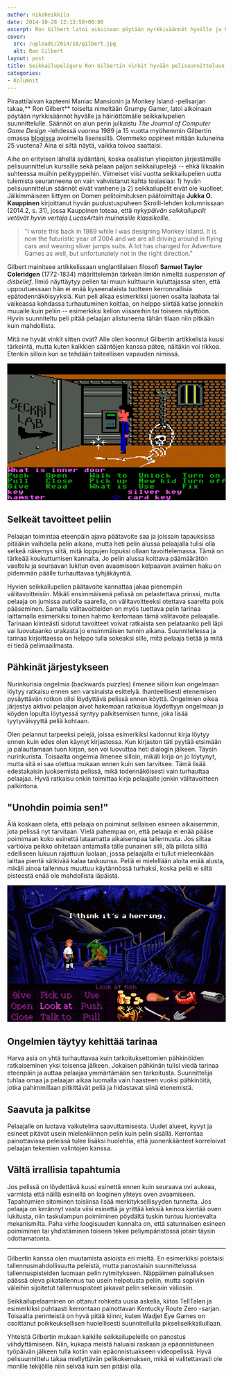 ```yaml
---
author: nikoheikkila
date: 2014-10-28 12:13:58+00:00
excerpt: Ron Gilbert latoi aikoinaan pöytään nyrkkisäännöt hyvälle ja häiriöttömälle seikkailupelien suunnittelulle. Olemmeko oppineet mitään kuluneina 25 vuotena?
cover:
  src: /uploads/2014/10/gilbert.jpg
  alt: Ron Gilbert 
layout: post
title: Seikkailupeliguru Ron Gilbertin vinkit hyvään pelisuunnitteluun
categories:
- Kolumnit
---
```


Piraattilaivan kapteeni Maniac Mansionin ja Monkey Island -pelisarjan takaa,** Ron Gilbert** toiselta nimeltään Grumpy Gamer, latoi aikoinaan pöytään nyrkkisäännöt hyvälle ja häiriöttömälle seikkailupelien suunnittelulle. Säännöt on alun perin julkaistu _The Journal of Computer Game Design_ -lehdessä vuonna 1989 ja 15 vuotta myöhemmin Gilbertin omassa [blogissa](http://grumpygamer.com/why_adventure_games_suck) avoimella lisenssillä. Olemmeko oppineet mitään kuluneina 25 vuotena? Aina ei siltä näytä, vaikka toivoa saattaisi.

Aihe on erityisen lähellä sydäntäni, koska osallistun yliopiston järjestämälle pelisuunnittelun kurssille sekä pelaan paljon seikkailupelejä -- ehkä liikaakin suhteessa muihin pelityyppeihin. Viimeiset viisi vuotta seikkailupelien uutta tulemista seuranneena on vain vahvistanut kahta tosiasiaa: 1) hyvän pelisuunnittelun säännöt eivät vanhene ja 2) seikkailupelit eivät ole kuolleet. Jälkimmäiseen liittyen on Domen pelitoimituksen päätoimittaja **Jukka O. Kauppinen** kirjoittanut hyvän puolustuspuheen Skrolli-lehden kolumnissaan (2014.2, s. 31), jossa Kauppinen toteaa, että _nykypäivän seikkailupelit vetävät hyvin vertoja LucasArtsin muinaisille klassikoille_.

> "I wrote this back in 1989 while I was designing Monkey Island. It is now the futuristic year of 2004 and we are all driving around in flying cars and wearing sliver jumps suits. A lot has changed for Adventure Games as well, but unfortunately not in the right direction."

Gilbert mainitsee artikkelissaan englantilaisen filosofi **Samuel Taylor Coleridgen** (1772-1834) määrittelemän tärkeän ilmiön nimeltä _suspension of disbelief_. Ilmiö näyttäytyy pelien tai muun kulttuurin kuluttajassa siten, että uppoutuessaan hän ei enää kyseenalaista tuotteen kerronnallisia epätodennäköisyyksiä. Kun peli alkaa esimerkiksi juonen osalta laahata tai vaikeassa kohdassa turhautuminen koittaa, on helppo siirtää katse jonnekin muualle kuin peliin -- esimerkiksi kellon viisareihin tai toiseen näyttöön. Hyvin suunniteltu peli pitää pelaajan alistuneena tähän tilaan niin pitkään kuin mahdollista.

Mitä ne hyvät vinkit sitten ovat? Alle olen koonnut Gilbertin artikkelista kuusi tärkeintä, mutta kuten kaikkien sääntöjen kanssa pätee, näitäkin voi rikkoa. Etenkin silloin kun se tehdään taiteellisen vapauden nimissä.

[![Maniac Mansion](/uploads/2014/10/maniac_mansion.jpeg)](/uploads/2014/10/maniac_mansion.jpeg)
## Selkeät tavoitteet peliin

Pelaajan toimintaa eteenpäin ajava päätavoite saa ja joissain tapauksissa pitääkin vaihdella pelin aikana, mutta heti pelin alussa pelaajalla tulisi olla selkeä näkemys siitä, mitä loppujen lopuksi ollaan tavoittelemassa. Tämä on tärkeää koukuttumisen kannalta. Jo pelin alussa koittava päämäärätön vaeltelu ja seuraavan lukitun oven avaamiseen kelpaavan avaimen haku on pidemmän päälle turhauttavaa tyhjäkäyntiä.

Hyvien seikkailupelien päätavoite kannattaa jakaa pienempiin välitavoitteisiin. Mikäli ensimmäisenä pelissä on pelastettava prinssi, mutta pelaaja on jumissa autiolla saarella, on välitavoitteeksi otettava saarelta pois pääseminen. Samalla välitavoitteiden on myös tuettava pelin tarinaa laittamalla esimerkiksi toinen hahmo kertomaan tämä välitavoite pelaajalle. Tarinaan kiinteästi sidotut tavoitteet voivat ratkaista sen pelataanko peli läpi vai luovutaanko urakasta jo ensimmäisen tunnin aikana. Suunnitellessa ja tarinaa kirjoittaessa on helppo tulla sokeaksi sille, mitä pelaaja tietää ja mitä ei tiedä pelimaailmasta.
## Pähkinät järjestykseen

Nurinkurisia ongelmia (backwards puzzles) ilmenee silloin kun ongelmaan löytyy ratkaisu ennen sen varsinaista esittelyä. Ihanteellisesti etenemisen pysäyttävän rotkon olisi löydyttävä pelissä ennen köyttä. Ongelmien oikea järjestys aktivoi pelaajan aivot hakemaan ratkaisua löydettyyn ongelmaan ja köyden lopulta löytyessä syntyy palkitsemisen tunne, joka lisää tyytyväisyyttä peliä kohtaan.

Olen pelannut tarpeeksi pelejä, joissa esimerkiksi kadonnut kirja löytyy ennen kuin edes olen käynyt kirjastossa. Kun kirjaston täti pyytää etsimään ja palauttamaan tuon kirjan, sen voi luovuttaa heti dialogin jälkeen. Täysin nurinkurista. Toisaalta ongelmia ilmenee silloin, mikäli kirja on jo löytynyt, mutta sitä ei saa otettua mukaan ennen kuin sen tarvitsee. Tämä lisää edestakaisin juoksemista pelissä, mikä todennäköisesti vain turhauttaa pelaajaa. Hyvä ratkaisu onkin toimittaa kirja pelaajalle jonkin välitavoitteen palkintona.
## "Unohdin poimia sen!"

Älä koskaan oleta, että pelaaja on poiminut sellaisen esineen aikaisemmin, jota pelissä nyt tarvitaan. Vielä pahempaa on, että pelaaja ei enää pääse poimimaan koko esinettä lataamatta aikaisempaa tallennusta. Jos siltaa vartioiva peikko ohitetaan antamalla tälle punainen silli, älä piilota silliä edelliseen lukuun rajattuun luolaan, jossa pelaajalla ei tullut mieleenkään laittaa pientä sätkivää kalaa taskuunsa. Peliä ei mielellään aloita enää alusta, mikäli ainoa tallennus muuttuu käytännössä turhaksi, koska peliä ei siitä pisteestä enää ole mahdollista läpäistä.

[![Red Herring](/uploads/2014/10/red_herring.gif)](/uploads/2014/10/red_herring.gif)
## Ongelmien täytyy kehittää tarinaa

Harva asia on yhtä turhauttavaa kuin tarkoituksettomien pähkinöiden ratkaiseminen yksi toisensa jälkeen. Jokaisen pähkinän tulisi viedä tarinaa eteenpäin ja auttaa pelaajaa ymmärtämään sen tarkoitusta. Suunnittelija tuhlaa omaa ja pelaajan aikaa luomalla vain haasteen vuoksi pähkinöitä, jotka pahimmillaan pitkittävät peliä ja hidastavat siinä etenemistä.
## Saavuta ja palkitse

Pelaajalle on luotava vaikutelma saavuttamisesta. Uudet alueet, kyvyt ja esineet pitävät usein mielenkiinnon pelin kuin pelin sisällä. Kerrontaa painottavissa peleissä tulee lisäksi huolehtia, että juonenkäänteet korreloivat pelaajan tekemien valintojen kanssa.
## Vältä irrallisia tapahtumia

Jos pelissä on löydettävä kuusi esinettä ennen kuin seuraava ovi aukeaa, varmista että näillä esineillä on looginen yhteys oven avaamiseen. Tapahtumien sitominen toisiinsa lisää merkityksellisyyden tunnetta. Jos pelaaja on kerännyt vasta viisi esinettä ja yrittää keksiä keinoa kiertää oven lukitusta, niin taskulampun poimiminen pöydältä tuskin tuntuu luontevalta mekanismilta. Paha virhe loogisuuden kannalta on, että satunnaisen esineen poimiminen tai yhdistäminen toiseen tekee peliympäristössä jotain täysin odottamatonta.

***

Gilbertin kanssa olen muutamista asioista eri mieltä. En esimerkiksi poistaisi tallennusmahdollisuutta peleistä, mutta panostaisin suunnittelussa tallennuspisteiden luomaan pelin rytmitykseen. Näppäimen painalluksen päässä oleva pikatallennus tuo usein helpotusta peliin, mutta sopiviin väleihin sijoitetut tallennuspisteet jakavat pelin selkeisiin väliosiin.

Seikkailupelaaminen on ottanut rohkeita uusia askelia, kiitos TellTalen ja esimerkiksi puhtaasti kerrontaan painottavan Kentucky Route Zero -sarjan. Toisaalta perinteistä on hyvä pitää kiinni, kuten Wadjet Eye Games on osoittanut poikkeuksellisen huolellisesti suunnitelluilla pikseliseikkailuillaan.

Yhteistä Gilbertin mukaan kaikille seikkailupeleille on panostus viihdyttämiseen. Niin, kukapa meistä haluaisi raskaan ja epäonnistuneen työpäivän jälkeen tulla kotiin vain epäonnistuakseen videopelissä. Hyvä pelisuunnittelu takaa miellyttävän pelikokemuksen, mikä ei valitettavasti ole monille tekijöille niin selvää kuin sen pitäisi olla.
